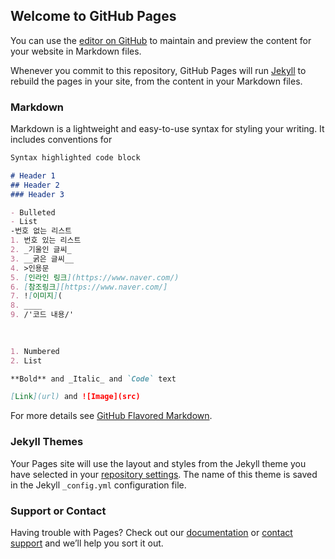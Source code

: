 ## Welcome to GitHub Pages

You can use the [editor on GitHub](https://github.com/hyosungsong/201700530_hyosungsong/edit/gh-pages/index.md) to maintain and preview the content for your website in Markdown files.

Whenever you commit to this repository, GitHub Pages will run [Jekyll](https://jekyllrb.com/) to rebuild the pages in your site, from the content in your Markdown files.

### Markdown

Markdown is a lightweight and easy-to-use syntax for styling your writing. It includes conventions for

```markdown
Syntax highlighted code block

# Header 1
## Header 2
### Header 3

- Bulleted
- List
-번호 없는 리스트
1. 번호 있는 리스트
2. _기울인 글씨_
3. __굵은 글씨__
4. >인용문
5. [인라인 링크](https://www.naver.com/)
6. [참조링크][https://www.naver.com/]
7. ![이미지](
8. ____ 
9. /'코드 내용/'
    
    

1. Numbered
2. List

**Bold** and _Italic_ and `Code` text

[Link](url) and ![Image](src)
```

For more details see [GitHub Flavored Markdown](https://guides.github.com/features/mastering-markdown/).

### Jekyll Themes

Your Pages site will use the layout and styles from the Jekyll theme you have selected in your [repository settings](https://github.com/hyosungsong/201700530_hyosungsong/settings). The name of this theme is saved in the Jekyll `_config.yml` configuration file.

### Support or Contact

Having trouble with Pages? Check out our [documentation](https://docs.github.com/categories/github-pages-basics/) or [contact support](https://github.com/contact) and we’ll help you sort it out.


